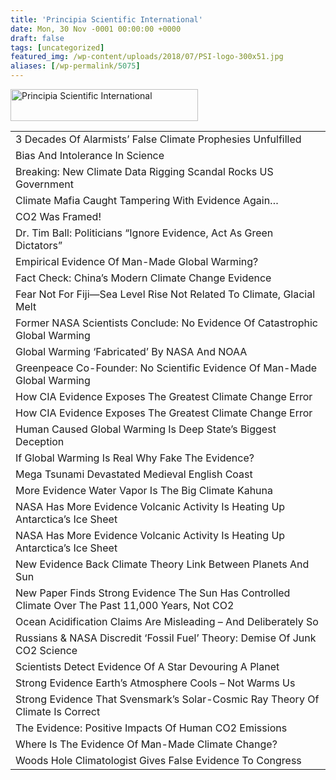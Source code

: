 ```yaml
---
title: 'Principia Scientific International'
date: Mon, 30 Nov -0001 00:00:00 +0000
draft: false
tags: [uncategorized]
featured_img: /wp-content/uploads/2018/07/PSI-logo-300x51.jpg
aliases: [/wp-permalink/5075]
---
```


<div class="entry-post"><img class="size-medium wp-image-4208 aligncenter" src="/wp-content/uploads/2018/07/PSI-logo-300x51.jpg" alt="Principia Scientific International" width="300" height="51" />
<table width="556">
<tbody>
<tr>
<td width="556">3 Decades Of Alarmists’ False Climate Prophesies Unfulfilled</td>
</tr>
<tr>
<td width="556">Bias And Intolerance In Science</td>
</tr>
<tr>
<td width="556">Breaking: New Climate Data Rigging Scandal Rocks US Government</td>
</tr>
<tr>
<td width="556">Climate Mafia Caught Tampering With Evidence Again…</td>
</tr>
<tr>
<td width="556">CO2 Was Framed!</td>
</tr>
<tr>
<td width="556">Dr. Tim Ball: Politicians “Ignore Evidence, Act As Green Dictators”</td>
</tr>
<tr>
<td width="556">Empirical Evidence Of Man-Made Global Warming?</td>
</tr>
<tr>
<td width="556">Fact Check: China’s Modern Climate Change Evidence</td>
</tr>
<tr>
<td width="556">Fear Not For Fiji—Sea Level Rise Not Related To Climate, Glacial Melt</td>
</tr>
<tr>
<td width="556">Former NASA Scientists Conclude: No Evidence Of Catastrophic Global Warming</td>
</tr>
<tr>
<td width="556">Global Warming ‘Fabricated’ By NASA And NOAA</td>
</tr>
<tr>
<td width="556">Greenpeace Co-Founder: No Scientific Evidence Of Man-Made Global Warming</td>
</tr>
<tr>
<td width="556">How CIA Evidence Exposes The Greatest Climate Change Error</td>
</tr>
<tr>
<td width="556">How CIA Evidence Exposes The Greatest Climate Change Error</td>
</tr>
<tr>
<td width="556">Human Caused Global Warming Is Deep State’s Biggest Deception</td>
</tr>
<tr>
<td width="556">If Global Warming Is Real Why Fake The Evidence?</td>
</tr>
<tr>
<td width="556">Mega Tsunami Devastated Medieval English Coast</td>
</tr>
<tr>
<td width="556">More Evidence Water Vapor Is The Big Climate Kahuna</td>
</tr>
<tr>
<td width="556">NASA Has More Evidence Volcanic Activity Is Heating Up Antarctica’s Ice Sheet</td>
</tr>
<tr>
<td width="556">NASA Has More Evidence Volcanic Activity Is Heating Up Antarctica’s Ice Sheet</td>
</tr>
<tr>
<td width="556">New Evidence Back Climate Theory Link Between Planets And Sun</td>
</tr>
<tr>
<td width="556">New Paper Finds Strong Evidence The Sun Has Controlled Climate Over The Past 11,000 Years, Not CO2</td>
</tr>
<tr>
<td width="556">Ocean Acidification Claims Are Misleading – And Deliberately So</td>
</tr>
<tr>
<td width="556">Russians &amp; NASA Discredit ‘Fossil Fuel’ Theory: Demise Of Junk CO2 Science</td>
</tr>
<tr>
<td width="556">Scientists Detect Evidence Of A Star Devouring A Planet</td>
</tr>
<tr>
<td width="556">Strong Evidence Earth’s Atmosphere Cools – Not Warms Us</td>
</tr>
<tr>
<td width="556">Strong Evidence That Svensmark’s Solar-Cosmic Ray Theory Of Climate Is Correct</td>
</tr>
<tr>
<td width="556">The Evidence: Positive Impacts Of Human CO2 Emissions</td>
</tr>
<tr>
<td width="556">Where Is The Evidence Of Man-Made Climate Change?</td>
</tr>
<tr>
<td width="556">Woods Hole Climatologist Gives False Evidence To Congress</td>
</tr>
</tbody>
</table></div>